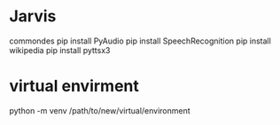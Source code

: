 # Jarvis
commondes 
pip install PyAudio
pip install SpeechRecognition
pip install wikipedia
pip install pyttsx3
# virtual envirment 
python -m venv /path/to/new/virtual/environment
